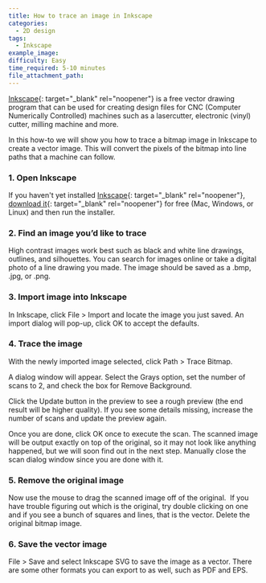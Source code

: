 ```yaml
---
title: How to trace an image in Inkscape
categories:
  - 2D design
tags:
  - Inkscape
example_image:
difficulty: Easy
time_required: 5-10 minutes
file_attachment_path:
---
```


[Inkscape](http://inkscape.org){: target="_blank" rel="noopener"} is a free vector drawing program that can be used for creating design files for CNC (Computer Numerically Controlled) machines such as a lasercutter, electronic (vinyl) cutter, milling machine and more.

In this how-to we will show you how to trace a bitmap image in Inkscape to create a vector image. This will convert the pixels of the bitmap into line paths that a machine can follow.

### 1\. Open Inkscape

If you haven't yet installed [Inkscape](http://inkscape.org){: target="_blank" rel="noopener"}, [download it](https://inkscape.org/release/inkscape-1.0.1/){: target="_blank" rel="noopener"} for free (Mac, Windows, or Linux) and then run the installer.

### 2\. Find an image you’d like to trace

High contrast images work best such as black and white line drawings, outlines, and silhouettes. You can search for images online or take a digital photo of a line drawing you made. The image should be saved as a .bmp, .jpg, or .png.

### 3\. Import image into Inkscape

In Inkscape, click File &gt; Import and locate the image you just saved. An import dialog will pop-up, click OK to accept the defaults.

### 4\. Trace the image

With the newly imported image selected, click Path &gt; Trace Bitmap.

A dialog window will appear. Select the Grays option, set the number of scans to 2, and check the box for Remove Background.

Click the Update button in the preview to see a rough preview (the end result will be higher quality). If you see some details missing, increase the number of scans and update the preview again.

Once you are done, click OK once to execute the scan. The scanned image will be output exactly on top of the original, so it may not look like anything happened, but we will soon find out in the next step. Manually close the scan dialog window since you are done with it.

### 5\. Remove the original image

Now use the mouse to drag the scanned image off of the original.&nbsp; If you have trouble figuring out which is the original, try double clicking on one and if you see a bunch of squares and lines, that is the vector. Delete the original bitmap image.

### 6\. Save the vector image

File &gt; Save and select Inkscape SVG to save the image as a vector. There are some other formats you can export to as well, such as PDF and EPS.

&nbsp;
